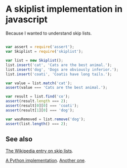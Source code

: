 # A skiplist implementation in javascript

Because I wanted to understand skip lists.

##

```javascript
var assert = require('assert');
var Skiplist = require('skiplist');

var list = new Skiplist();
list.insert('cat', 'Cats are the best animal.');
list.insert('dog', 'Dogs are obviously inferior.');
list.insert('coati', 'Coatis have long tails.');

var value = list.match('cat');
assert(value === 'Cats are the best animal.');

var result = list.find('co');
assert(result.length === 2);
assert(result[0][0] === 'coati');
assert(result[1][0] === 'dog');

var wasRemoved = list.remove('dog');
assert(list.length() === 2);
```

## See also

[The Wikipedia entry on skip lists](https://en.wikipedia.org/wiki/Skip_list).

[A Python implementation](http://infohost.nmt.edu/tcc/help/lang/python/examples/pyskip/web/index.html). [Another one](http://pythonsweetness.tumblr.com/post/45227295342/fast-pypy-compatible-ordered-map-in-89-lines-of-python).
